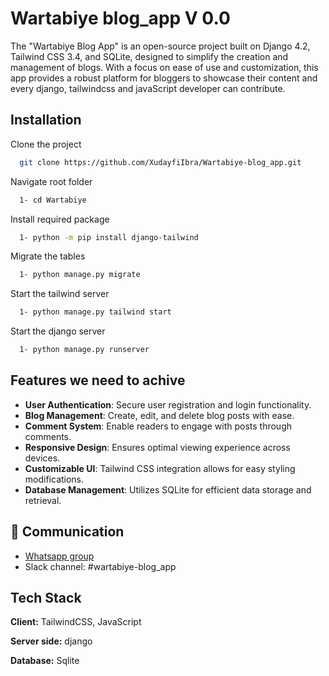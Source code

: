 # Wartabiye blog_app V 0.0
The "Wartabiye Blog App" is an open-source project built on Django 4.2, Tailwind CSS 3.4, and SQLite, designed to simplify the creation and management of blogs. With a focus on ease of use and customization, this app provides a robust platform for bloggers to showcase their content and every django, tailwindcss and javaScript developer can contribute.


## Installation

Clone the project

```bash
  git clone https://github.com/XudayfiIbra/Wartabiye-blog_app.git
```
Navigate root folder

```bash
  1- cd Wartabiye
```
Install required package

```bash
  1- python -m pip install django-tailwind

```
Migrate the tables

```bash
  1- python manage.py migrate

```
Start the tailwind server

```bash
  1- python manage.py tailwind start

```
Start the django server

```bash
  1- python manage.py runserver
```

    
## Features we need to achive

- **User Authentication**: Secure user registration and login functionality.
- **Blog Management**: Create, edit, and delete blog posts with ease.
- **Comment System**: Enable readers to engage with posts through comments.
- **Responsive Design**: Ensures optimal viewing experience across devices.
- **Customizable UI**: Tailwind CSS integration allows for easy styling modifications.
- **Database Management**: Utilizes SQLite for efficient data storage and retrieval.


## 🔗 Communication
- [Whatsapp group](https://chat.whatsapp.com/LjikMfVE3JG8tLw2ZWe6hT)
- Slack channel: #wartabiye-blog_app



## Tech Stack

**Client:** TailwindCSS, JavaScript

**Server side:** django

**Database:** Sqlite


